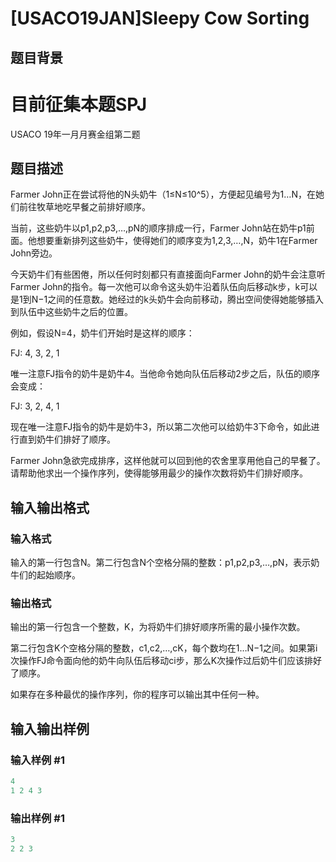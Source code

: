 # [USACO19JAN]Sleepy Cow Sorting

## 题目背景

# 目前征集本题SPJ

USACO 19年一月月赛金组第二题

## 题目描述

Farmer John正在尝试将他的N头奶牛（1≤N≤10^5），方便起见编号为1…N，在她们前往牧草地吃早餐之前排好顺序。

当前，这些奶牛以p1,p2,p3,…,pN的顺序排成一行，Farmer John站在奶牛p1前面。他想要重新排列这些奶牛，使得她们的顺序变为1,2,3,…,N，奶牛1在Farmer John旁边。

今天奶牛们有些困倦，所以任何时刻都只有直接面向Farmer John的奶牛会注意听Farmer John的指令。每一次他可以命令这头奶牛沿着队伍向后移动k步，k可以是1到N−1之间的任意数。她经过的k头奶牛会向前移动，腾出空间使得她能够插入到队伍中这些奶牛之后的位置。

例如，假设N=4，奶牛们开始时是这样的顺序：

FJ: 4, 3, 2, 1

唯一注意FJ指令的奶牛是奶牛4。当他命令她向队伍后移动2步之后，队伍的顺序会变成：

FJ: 3, 2, 4, 1

现在唯一注意FJ指令的奶牛是奶牛3，所以第二次他可以给奶牛3下命令，如此进行直到奶牛们排好了顺序。

Farmer John急欲完成排序，这样他就可以回到他的农舍里享用他自己的早餐了。请帮助他求出一个操作序列，使得能够用最少的操作次数将奶牛们排好顺序。

## 输入输出格式

### 输入格式

输入的第一行包含N。第二行包含N个空格分隔的整数：p1,p2,p3,…,pN，表示奶牛们的起始顺序。

### 输出格式

输出的第一行包含一个整数，K，为将奶牛们排好顺序所需的最小操作次数。

第二行包含K个空格分隔的整数，c1,c2,…,cK，每个数均在1…N−1之间。如果第i次操作FJ命令面向他的奶牛向队伍后移动ci步，那么K次操作过后奶牛们应该排好了顺序。

如果存在多种最优的操作序列，你的程序可以输出其中任何一种。

## 输入输出样例

### 输入样例 #1

```cpp
4
1 2 4 3
```


### 输出样例 #1

```cpp
3
2 2 3
```


